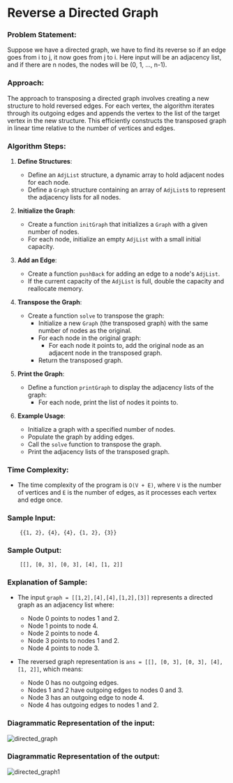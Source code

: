 # Reverse a Directed Graph

### Problem Statement:
Suppose we have a directed graph, we have to find its reverse so if an edge goes from i to j, it now goes from j to i. Here input will be an adjacency list, and if there are n nodes, the nodes will be (0, 1, ..., n-1).

### Approach:
The approach to transposing a directed graph involves creating a new structure to hold reversed edges. For each vertex, the algorithm iterates through its outgoing edges and appends the vertex to the list of the target vertex in the new structure. This efficiently constructs the transposed graph in linear time relative to the number of vertices and edges.

### Algorithm Steps:
1. **Define Structures**:
   - Define an `AdjList` structure, a dynamic array to hold adjacent nodes for each node.
   - Define a `Graph` structure containing an array of `AdjList`s to represent the adjacency lists for all nodes.

2. **Initialize the Graph**:
   - Create a function `initGraph` that initializes a `Graph` with a given number of nodes.
   - For each node, initialize an empty `AdjList` with a small initial capacity.

3. **Add an Edge**:
   - Create a function `pushBack` for adding an edge to a node's `AdjList`.
   - If the current capacity of the `AdjList` is full, double the capacity and reallocate memory.

4. **Transpose the Graph**:
   - Create a function `solve` to transpose the graph:
     - Initialize a new `Graph` (the transposed graph) with the same number of nodes as the original.
     - For each node in the original graph:
       - For each node it points to, add the original node as an adjacent node in the transposed graph.
     - Return the transposed graph.

5. **Print the Graph**:
   - Define a function `printGraph` to display the adjacency lists of the graph:
     - For each node, print the list of nodes it points to.

6. **Example Usage**:
   - Initialize a graph with a specified number of nodes.
   - Populate the graph by adding edges.
   - Call the `solve` function to transpose the graph.
   - Print the adjacency lists of the transposed graph.
  
### Time Complexity:
- The time complexity of the program is `O(V + E)`, where `V` is the number of vertices and `E` is the number of edges, as it processes each vertex and edge once.

### Sample Input:

```
    {{1, 2}, {4}, {4}, {1, 2}, {3}}
```
### Sample Output:

```
    [[], [0, 3], [0, 3], [4], [1, 2]]
```

### Explanation of Sample:

- The input `graph = [[1,2],[4],[4],[1,2],[3]]` represents a directed graph as an adjacency list where:

    - Node 0 points to nodes 1 and 2.
    - Node 1 points to node 4.
    - Node 2 points to node 4.
    - Node 3 points to nodes 1 and 2.
    - Node 4 points to node 3.

- The reversed graph representation is `ans = [[], [0, 3], [0, 3], [4], [1, 2]]`, which means:

    - Node 0 has no outgoing edges.
    - Nodes 1 and 2 have outgoing edges to nodes 0 and 3.
    - Node 3 has an outgoing edge to node 4.
    - Node 4 has outgoing edges to nodes 1 and 2.

### Diagrammatic Representation of the input:
![directed_graph](https://github.com/user-attachments/assets/b3a8fc46-e508-45a0-bf97-458c2054f085)

### Diagrammatic Representation of the output:
![directed_graph1](https://github.com/user-attachments/assets/7cb03236-3f1a-49cc-b2ce-6ef73aac7fa4)
